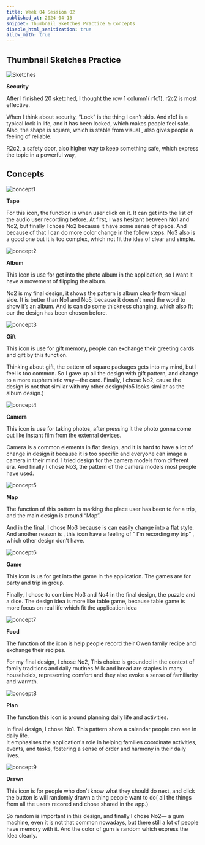 ```yaml
---
title: Week 04 Session 02
published_at: 2024-04-13
snippet: Thumbnail Sketches Practice & Concepts
disable_html_sanitization: true
allow_math: true
---
```


## Thumbnail Sketches Practice

![Sketches](/w04s01/20quick%20sketches.png)

**Security**

After I finished 20 sketched, I thought the row 1 column1( r1c1), r2c2 is most effective.

When I think about security, “Lock” is the thing I can’t skip. And r1c1 is a typical lock in life, and it has been locked, which makes people feel safe. Also, the shape is square, which is stable from visual , also gives people a feeling of reliable.

R2c2, a safety door, also higher way to keep something safe, which express the topic in a powerful way,



## Concepts

![concept1](/w04s02/concept1.png)

**Tape**

 For this icon, the function is when user click on it. It can get into the list of the audio user recording before. 
 At first, I was hesitant between No1 and No2, but finally I chose No2 because it have some sense of space. And because of that I can do more color change in the follow steps. No3 also is a good one  but it is too complex, which not fit the idea of clear and simple.


![concept2](/w04s02/concept2.png)

**Album**

This Icon is use for get into the photo album in the application, so I want it have a movement of flipping the album.

No2 is my final design, it shows the pattern is album clearly from visual side. It is better than No1 and No5, because it doesn’t need the word to show it’s an album. And is can do some thickness changing, which also fit our the design has been chosen before.

![concept3](/w04s02/concept3.png)

**Gift**

This icon is use for gift memory, people can exchange their greeting cards and gift by 
this function.

Thinking about gift, the pattern of square packages gets into my mind, but I feel is too common. So I gave up all the design with gift pattern, and change to a more euphemistic way—the card. Finally, I chose No2, cause the design is not that similar with my other design(No5 looks similar as the album design.)

![concept4](/w04s02/concept4.png)

**Camera**

This icon is use for taking photos, after pressing it the photo gonna come out like instant film from the external devices.

Camera is a  common elements in flat design, and it is hard to have a lot of change in design it because it is too specific and everyone can image a camera in their mind. I tried design for the camera models from different era. And finally I chose No3, the pattern of the camera models most people have used.

![concept5](/w04s02/concept5.png)

**Map**

The function of this pattern is marking the place user has been to for a trip, and the main design is around “Map”.

And in the final, I chose No3 because is can easily change into a flat style. And another reason is , this icon have a feeling of “ I’m recording my trip” , which other design don’t have. 

![concept6](/w04s02/concept6.png)

**Game**

This icon is us for get into the game in the application. The games are for party and trip in group. 

Finally, I chose to combine No3 and No4 in the final design, the puzzle and a dice. The design idea is more like table game, because table game is more focus on real life which fit the application idea

![concept7](/w04s02/concept7.png)

**Food**

The function of the icon is help people record their Owen family recipe and exchange their recipes.

For my final design, I chose No2, This choice is grounded in the context of family traditions and daily routines.Milk and bread are staples in many households, representing comfort and they also evoke a sense of familiarity and warmth.

![concept8](/w04s02/concept8.png)

**Plan**

The function this icon is around planning daily life and activities.

In final design, I chose No1. This pattern show a calendar people can see in daily life.  
It emphasises the application's role in helping families coordinate activities, events, and tasks, fostering a sense of order and harmony in their daily lives.

![concept9](/w04s02/concept9.png)

**Drawn**

This icon is for people who don’t know what they should do next, and click the button is will randomly drawn a thing people want to do( all the things from all the users recored and chose shared in the app.)

So random is important in this design, and finally I chose No2— a gum machine, even it is not that common nowadays, but there still a lot of people have memory with it. And the color of gum is random which express the Idea clearly.



